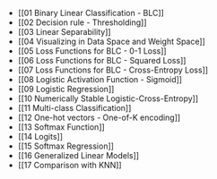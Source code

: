 - [[01 Binary Linear Classification - BLC]]
- [[02 Decision rule - Thresholding]]
- [[03 Linear Separability]]
- [[04 Visualizing in Data Space and Weight Space]]
- [[05 Loss Functions for BLC - 0-1 Loss]]
- [[06 Loss Functions for BLC - Squared Loss]]
- [[07 Loss Functions for BLC - Cross-Entropy Loss]]
- [[08 Logistic Activation Function - Sigmoid]]
- [[09 Logistic Regression]]
- [[10 Numerically Stable Logistic-Cross-Entropy]]
- [[11 Multi-class Classification]]
- [[12 One-hot vectors - One-of-K encoding]]
- [[13 Softmax Function]]
- [[14 Logits]]
- [[15 Softmax Regression]]
- [[16 Generalized Linear Models]]
- [[17 Comparison with KNN]]